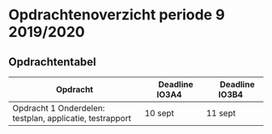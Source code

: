 # Opdrachtenoverzicht periode 9 2019/2020


## Opdrachtentabel

|Opdracht              | &nbsp; &nbsp;  Deadline **IO3A4** &nbsp; |  &nbsp; &nbsp;  Deadline **IO3B4** &nbsp; |
|--------------------  | --------- | --------- | 
| Opdracht 1 Onderdelen: testplan, applicatie, testrapport | 10 sept | 11 sept |  
